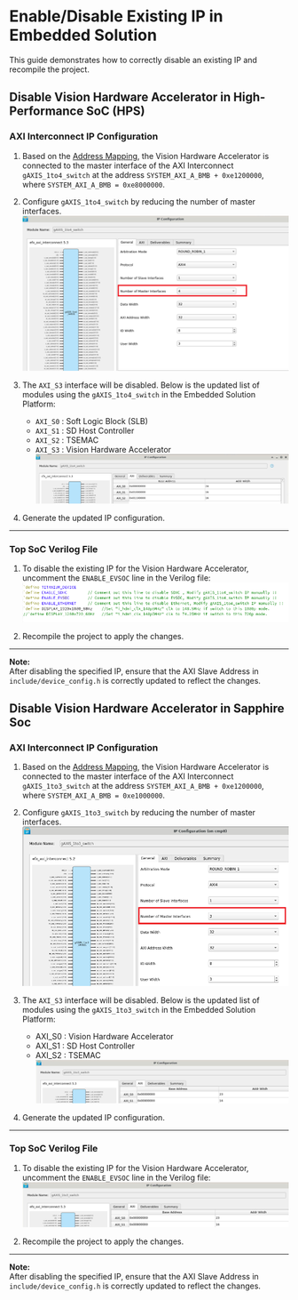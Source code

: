 # Enable/Disable Existing IP in Embedded Solution 

This guide demonstrates how to correctly disable an existing IP and recompile the project. 


## Disable Vision Hardware Accelerator in High-Performance SoC (HPS)

### AXI Interconnect IP Configuration
1. Based on the [Address Mapping](../../../soc/addr_mapping_soc.md), the Vision Hardware Accelerator is connected to the master interface of the AXI Interconnect `gAXIS_1to4_switch` at the address `SYSTEM_AXI_A_BMB + 0xe1200000`, where `SYSTEM_AXI_A_BMB = 0xe8000000`.

2. Configure `gAXIS_1to4_switch` by reducing the number of master interfaces.  
   ![AXI Interconnect Configuration](../images/hps/hps_custom_module_axi4_1.png)

3. The `AXI_S3` interface will be disabled. Below is the updated list of modules using the `gAXIS_1to4_switch` in the Embedded Solution Platform:
   * `AXI_S0` : Soft Logic Block (SLB)
   * `AXI_S1` : SD Host Controller
   * `AXI_S2` : TSEMAC
   * `AXI_S3` : Vision Hardware Accelerator  
   ![Updated Module List](../images/hps/hps_custom_module_axi4_5.png)

4. Generate the updated IP configuration.

---

### Top SoC Verilog File

1. To disable the existing IP for the Vision Hardware Accelerator, uncomment the `ENABLE_EVSOC` line in the Verilog file:  
   ![Verilog Configuration](../images/hps/hps_custom_module_axi4_6.png)

2. Recompile the project to apply the changes.

---

**Note:**  
After disabling the specified IP, ensure that the AXI Slave Address in `include/device_config.h` is correctly updated to reflect the changes.



## Disable Vision Hardware Accelerator in Sapphire Soc

### AXI Interconnect IP Configuration
1. Based on the [Address Mapping](../../../soc/addr_mapping_soc.md), the Vision Hardware Accelerator is connected to the master interface of the AXI Interconnect `gAXIS_1to3_switch` at the address `SYSTEM_AXI_A_BMB + 0xe1200000`, where `SYSTEM_AXI_A_BMB = 0xe1000000`.

2. Configure `gAXIS_1to3_switch` by reducing the number of master interfaces.  <br>
   ![AXI Interconnect Configuration](../images/custom_module_axi4_1.png)

3. The `AXI_S3` interface will be disabled. Below is the updated list of modules using the `gAXIS_1to3_switch` in the Embedded Solution Platform:
    * AXI_S0 : Vision Hardware Accelerator
    * AXI_S1 : SD Host Controller
    * AXI_S2 : TSEMAC
   ![](../images/custom_module_axi4_5.png)

4. Generate the updated IP configuration.

---

### Top SoC Verilog File

1. To disable the existing IP for the Vision Hardware Accelerator, uncomment the `ENABLE_EVSOC` line in the Verilog file:  
   ![Verilog Configuration](../images/custom_module_axi4_6.png)

2. Recompile the project to apply the changes.

---

**Note:**  
After disabling the specified IP, ensure that the AXI Slave Address in `include/device_config.h` is correctly updated to reflect the changes.